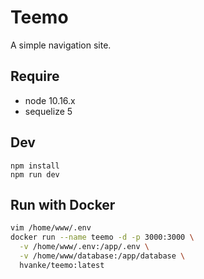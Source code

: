 # Teemo
A simple navigation site.

## Require
- node 10.16.x
- sequelize 5

## Dev
```
npm install
npm run dev
```

## Run with Docker
```sh
vim /home/www/.env
docker run --name teemo -d -p 3000:3000 \
  -v /home/www/.env:/app/.env \
  -v /home/www/database:/app/database \
  hvanke/teemo:latest
```
